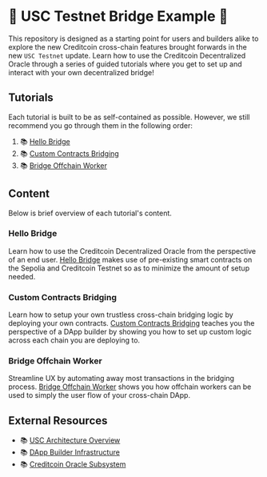 # 🌉 USC Testnet Bridge Example 🌉

This repository is designed as a starting point for users and builders alike to explore the new
Creditcoin cross-chain features brought forwards in the new `USC Testnet` update. Learn how to use
the Creditcoin Decentralized Oracle through a series of guided tutorials where you get to set up and
interact with your own decentralized bridge!

## Tutorials

Each tutorial is built to be as self-contained as possible. However, we still recommend you go
through them in the following order:

1. 📚 [Hello Bridge]
2. 📚 [Custom Contracts Bridging]
3. 📚 [Bridge Offchain Worker]

## Content

Below is brief overview of each tutorial's content.

### Hello Bridge

Learn how to use the Creditcoin Decentralized Oracle from the perspective of an end user. [Hello
Bridge] makes use of pre-existing smart contracts on the Sepolia and Creditcoin Testnet so as to
minimize the amount of setup needed.

### Custom Contracts Bridging

Learn how to setup your own trustless cross-chain bridging logic by deploying your own contracts.
[Custom Contracts Bridging] teaches you the perspective of a DApp builder by showing you how to set
up custom logic across each chain you are deploying to.

### Bridge Offchain Worker

Streamline UX by automating away most transactions in the bridging process. [Bridge Offchain Worker]
shows you how offchain workers can be used to simply the user flow of your cross-chain DApp.

## External Resources

- 📚 [USC Architecture Overview]
- 📚 [DApp Builder Infrastructure]
- 📚 [Creditcoin Oracle Subsystem]

[Hello Bridge]: ./hello-bridge/README.md
[Custom Contracts Bridging]: ./custom-contracts-bridging/README.md
[Bridge Offchain Worker]: ./bridge-offchain-worker/README.md
[USC Architecture Overview]: https://docs.creditcoin.org/usc/overview/usc-architecture-overview
[DApp Builder Infrastructure]: https://docs.creditcoin.org/usc/dapp-builder-infrastructure/
[Creditcoin Oracle Subsystem]: https://docs.creditcoin.org/usc/creditcoin-oracle-subsystems/

